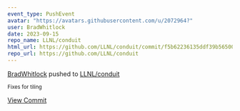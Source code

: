 ```yaml
---
event_type: PushEvent
avatar: "https://avatars.githubusercontent.com/u/2072964?"
user: BradWhitlock
date: 2023-09-15
repo_name: LLNL/conduit
html_url: https://github.com/LLNL/conduit/commit/f5b62236135ddf39b5650052265229b0919a526c
repo_url: https://github.com/LLNL/conduit
---
```


<a href='https://github.com/BradWhitlock' target='_blank'>BradWhitlock</a> pushed to <a href='https://github.com/LLNL/conduit' target='_blank'>LLNL/conduit</a>

<small>Fixes for tiling</small>

<a href='https://github.com/LLNL/conduit/commit/f5b62236135ddf39b5650052265229b0919a526c' target='_blank'>View Commit</a>